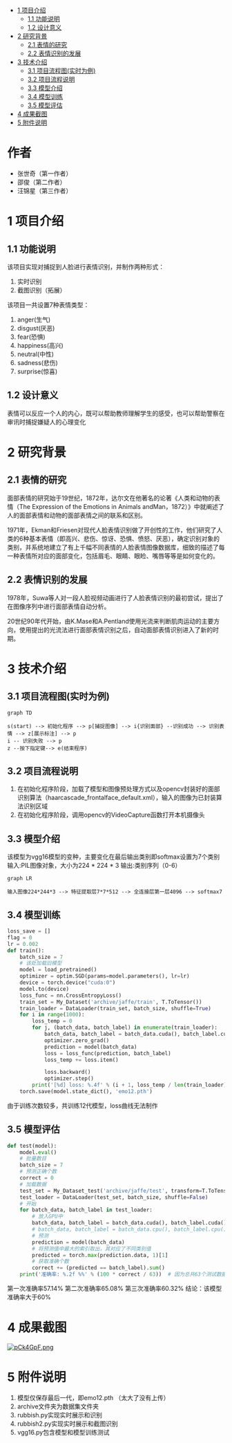 <!-- @import "[TOC]" {cmd="toc" depthFrom=1 depthTo=6 orderedList=false}   -->

<!-- code_chunk_output -->

- [1 项目介绍](#1-项目介绍)
  - [1.1 功能说明](#11-功能说明)
  - [1.2 设计意义](#12-设计意义)
- [2 研究背景](#2-研究背景)
  - [2.1 表情的研究](#21-表情的研究)
  - [2.2 表情识别的发展](#22-表情识别的发展)
- [3 技术介绍](#3-技术介绍)
  - [3.1 项目流程图(实时为例)](#31-项目流程图实时为例)
  - [3.2 项目流程说明](#32-项目流程说明)
  - [3.3 模型介绍](#33-模型介绍)
  - [3.4 模型训练](#34-模型训练)
  - [3.5 模型评估](#35-模型评估)
- [4 成果截图](#4-成果截图)
- [5 附件说明](#5-附件说明)

# 作者

- 张世奇（第一作者）
- 邵俊（第二作者）
- 汪锦星（第三作者）

# 1 项目介绍
## 1.1 功能说明
该项目实现对捕捉到人脸进行表情识别，并制作两种形式：  
1. 实时识别  
2. 截图识别（拓展）  

该项目一共设置7种表情类型：  
1. anger(生气)
2. disgust(厌恶)
3. fear(恐惧)
4. happiness(高兴)
5. neutral(中性)
6. sadness(悲伤)
7. surprise(惊喜)

## 1.2 设计意义
表情可以反应一个人的内心，既可以帮助教师理解学生的感受，也可以帮助警察在审讯时捕捉嫌疑人的心理变化
# 2 研究背景
## 2.1 表情的研究 
面部表情的研究始于19世纪，1872年，达尔文在他著名的论著《人类和动物的表情（The Expression of the Emotions in Animals andMan，1872）》中就阐述了人的面部表情和动物的面部表情之间的联系和区别。

1971年，Ekman和Friesen对现代人脸表情识别做了开创性的工作，他们研究了人类的6种基本表情（即高兴、悲伤、惊讶、恐惧、愤怒、厌恶），确定识别对象的类别，并系统地建立了有上千幅不同表情的人脸表情图像数据库，细致的描述了每一种表情所对应的面部变化，包括眉毛、眼睛、眼睑、嘴唇等等是如何变化的。
## 2.2 表情识别的发展
1978年，Suwa等人对一段人脸视频动画进行了人脸表情识别的最初尝试，提出了在图像序列中进行面部表情自动分析。

20世纪90年代开始，由K.Mase和A.Pentland使用光流来判断肌肉运动的主要方向，使用提出的光流法进行面部表情识别之后，自动面部表情识别进入了新的时期。
# 3 技术介绍
## 3.1 项目流程图(实时为例)
```mermaid
graph TD  

s(start) --> 初始化程序 --> p[捕捉图像] --> i{识别面部} --识别成功 --> 识别表情 --> z[展示标注] --> p 
i -- 识别失败 --> p  
z --按下指定键--> e(结束程序)
```
## 3.2 项目流程说明
1. 在初始化程序阶段，加载了模型和图像预处理方式以及opencv封装好的面部识别算法（haarcascade_frontalface_default.xml），输入的图像为已封装算法识别区域
2. 在初始化程序阶段，调用opencv的VideoCapture函数打开本机摄像头
## 3.3 模型介绍
该模型为vgg16模型的变种，主要变化在最后输出类别即softmax设置为7个类别
输入:PIL图像对象，大小为224 * 224 * 3
输出:类别序列（0-6）
```mermaid
graph LR

输入图像224*244*3 --> 特征提取层7*7*512 --> 全连接层第一层4096 --> softmax7
```
## 3.4 模型训练
```python
loss_save = []
flag = 0
lr = 0.002
def train():
    batch_size = 7
    # 该处加载旧模型
    model = load_pretrained()
    optimizer = optim.SGD(params=model.parameters(), lr=lr)
    device = torch.device("cuda:0")
    model.to(device)
    loss_func = nn.CrossEntropyLoss()
    train_set = My_Dataset('archive/jaffe/train', T.ToTensor())
    train_loader = DataLoader(train_set, batch_size, shuffle=True)
    for i in range(1000):
        loss_temp = 0
        for j, (batch_data, batch_label) in enumerate(train_loader):
            batch_data, batch_label = batch_data.cuda(), batch_label.cuda()
            optimizer.zero_grad()
            prediction = model(batch_data)
            loss = loss_func(prediction, batch_label)
            loss_temp += loss.item()

            loss.backward()
            optimizer.step()
        print('[%d] loss: %.4f' % (i + 1, loss_temp / len(train_loader)))
    torch.save(model.state_dict(), 'emo12.pth')
```
由于训练次数较多，共训练12代模型，loss曲线无法制作
## 3.5 模型评估
```python
def test(model):
    model.eval()
    # 批量数目
    batch_size = 7
    # 预测正确个数
    correct = 0
    # 加载数据
    test_set = My_Dataset_test('archive/jaffe/test', transform=T.ToTensor())
    test_loader = DataLoader(test_set, batch_size, shuffle=False)
    # 开始
    for batch_data, batch_label in test_loader:
        # 放入GPU中
        batch_data, batch_label = batch_data.cuda(), batch_label.cuda()
        # batch_data, batch_label = batch_data.cpu(), batch_label.cpu()
        # 预测
        prediction = model(batch_data)
        # 将预测值中最大的索引取出，其对应了不同类别值
        predicted = torch.max(prediction.data, 1)[1]
        # 获取准确个数
        correct += (predicted == batch_label).sum()
    print('准确率: %.2f %%' % (100 * correct / 63))  # 因为总共63个测试数据
```
第一次准确率57.14%
第二次准确率65.08%
第三次准确率60.32%
结论：该模型准确率大于60%
# 4 成果截图
[![pCk4GpF.png](https://s1.ax1x.com/2023/06/08/pCk4GpF.png)](https://imgse.com/i/pCk4GpF)

# 5 附件说明
1. 模型仅保存最后一代，即emo12.pth （太大了没有上传）
3. archive文件夹为数据集文件夹
4. rubbish.py实现实时展示和识别
5. rubbish2.py实现实时展示和截图识别
6. vgg16.py包含模型和模型训练测试
